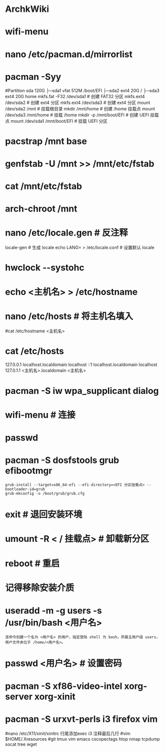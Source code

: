 # ArchkWiki
# wifi-menu
# nano /etc/pacman.d/mirrorlist
# pacman -Syy
#Partition
  sda        120G
  ├─sda1    vfat    512M    /boot/EFI
  ├─sda2    ext4    20G    /
  ├─sda3    ext4    20G    home
          mkfs.fat -F32 /dev/sda1    # 创建 FAT32 分区
          mkfs.ext4 /dev/sda2    # 创建 ext4 分区
          mkfs.ext4 /dev/sda3    # 创建 ext4 分区
              mount /dev/sda2 /mnt    # 挂载根目录
              mkdir /mnt/home    # 创建 /home 挂载点
              mount /dev/sda3 /mnt/home    # 挂载 /home
              mkdir -p /mnt/boot/EFI    # 创建 UEFI 挂载点
              mount /dev/sda1 /mnt/boot/EFI    # 挂载 UEFI 分区
# pacstrap /mnt base
# genfstab -U /mnt >> /mnt/etc/fstab
# cat /mnt/etc/fstab
# arch-chroot /mnt
# nano /etc/locale.gen    # 反注释
  locale-gen    # 生成 locale
  echo LANG=<locale>  > /etc/locale.conf # 设置默认 locale
# hwclock --systohc
# echo <主机名> > /etc/hostname
# nano /etc/hosts    # 将主机名填入 
#cat /etc/hostname
   <主机名>
# cat /etc/hosts
   127.0.0.1    localhost.localdomain    localhost
   ::1        localhost.localdomain    localhost
   127.0.1.1    <主机名>.localdomain    <主机名>
# pacman -S iw wpa_supplicant dialog
# wifi-menu    # 连接
# passwd
# pacman -S dosfstools grub efibootmgr
    grub-install --target=x86_64-efi --efi-directory=<EFI 分区挂载点> --bootloader-id=grub
    grub-mkconfig -o /boot/grub/grub.cfg
# exit    # 退回安装环境
# umount -R < / 挂载点>    # 卸载新分区
# reboot    # 重启
# 记得移除安装介质
# useradd -m -g users -s /usr/bin/bash <用户名>
    该命令创建一个名为 <用户名> 的用户，指定登陆 shell 为 bash，所属主用户组 users，用户文件夹位于 /home/<用户名>。
  # passwd <用户名>   # 设置密码
# pacman -S xf86-video-intel xorg-server xorg-xinit
# pacman -S urxvt-perls i3 firefox vim
#nano /etc/X11/xinit/xinitrc  行尾添加exec i3 注释最后几行
#vim $HOME/.Xresources
#git tmux vim emacs cscopectags htop nmap tcpdump socat tree wget
